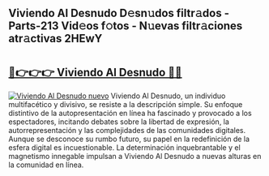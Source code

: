 ## Viviendo Al Desnudo D𝚎sn𝚞dos filtr𝚊dos - Parts-213 Vid𝚎os f𝚘tos - N𝚞evas filtr𝚊ciones atr𝚊ctivas 2HEwY

# <h2><a href="http://mba34k.tromn.icu/?c=Viviendo+Al+Desnudo">🔗👉👉👉 Viviendo Al Desnudo 🔗🔗</a></h2>

[![Viviendo Al Desnudo nuevo](https://i.imgur.com/pEAQMta.gif)](http://mba34k.tromn.icu/?c=Viviendo+Al+Desnudo)
Viviendo Al Desnudo, un individuo multifacético y divisivo, se resiste a la descripción simple. Su enfoque distintivo de la autopresentación en línea ha fascinado y provocado a los espectadores, incitando debates sobre la libertad de expresión, la autorrepresentación y las complejidades de las comunidades digitales. Aunque se desconoce su rumbo futuro, su papel en la redefinición de la esfera digital es incuestionable. La determinación inquebrantable y el magnetismo innegable impulsan a Viviendo Al Desnudo a nuevas alturas en la comunidad en línea.
